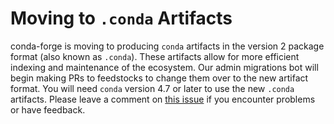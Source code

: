 # Moving to ``.conda`` Artifacts

conda-forge is moving to producing `conda` artifacts in the version 2
package format (also known as `.conda`). These artifacts allow for more
efficient indexing and maintenance of the ecosystem. Our admin
migrations bot will begin making PRs to feedstocks to change them over
to the new artifact format. You will need `conda` version 4.7 or later
to use the new `.conda` artifacts. Please leave a comment on [this
issue](https://github.com/conda-forge/conda-forge.github.io/issues/1586)
if you encounter problems or have feedback.
